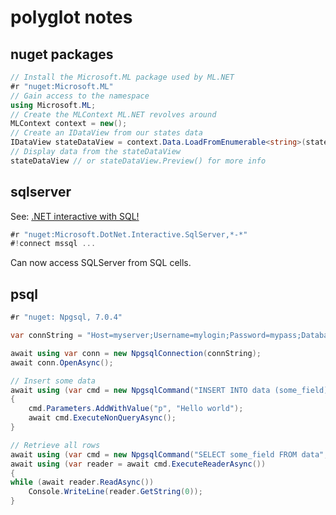 # polyglot notes




## nuget packages

```csharp
// Install the Microsoft.ML package used by ML.NET
#r "nuget:Microsoft.ML"
// Gain access to the namespace
using Microsoft.ML;
// Create the MLContext ML.NET revolves around
MLContext context = new();
// Create an IDataView from our states data
IDataView stateDataView = context.Data.LoadFromEnumerable<string>(states);
// Display data from the stateDataView
stateDataView // or stateDataView.Preview() for more info
```

## sqlserver

See: [.NET interactive with SQL!](https://devblogs.microsoft.com/dotnet/net-interactive-with-sql-net-notebooks-in-visual-studio-code/)

```csharp
#r "nuget:Microsoft.DotNet.Interactive.SqlServer,*-*"
#!connect mssql ...
```

Can now access SQLServer from SQL cells.

## psql

```csharp
#r "nuget: Npgsql, 7.0.4"
```

```csharp
var connString = "Host=myserver;Username=mylogin;Password=mypass;Database=mydatabase";

await using var conn = new NpgsqlConnection(connString);
await conn.OpenAsync();

// Insert some data
await using (var cmd = new NpgsqlCommand("INSERT INTO data (some_field) VALUES (@p)", conn))
{
    cmd.Parameters.AddWithValue("p", "Hello world");
    await cmd.ExecuteNonQueryAsync();
}

// Retrieve all rows
await using (var cmd = new NpgsqlCommand("SELECT some_field FROM data", conn))
await using (var reader = await cmd.ExecuteReaderAsync())
{
while (await reader.ReadAsync())
    Console.WriteLine(reader.GetString(0));
}
```
